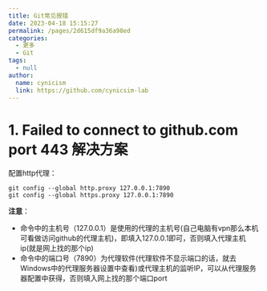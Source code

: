 ```yaml
--- 
title: Git常见报错
date: 2023-04-18 15:15:27
permalink: /pages/2d615df9a36a98ed
categories: 
  - 更多
  - Git
tags: 
  - null
author: 
  name: cynicism
  link: https://github.com/cynicsim-lab
---
```

# 1. Failed to connect to github.com port 443 解决方案
配置http代理：
```
git config --global http.proxy 127.0.0.1:7890
git config --global https.proxy 127.0.0.1:7890
```
**注意**：

- 命令中的主机号（127.0.0.1）是使用的代理的主机号(自己电脑有vpn那么本机可看做访问github的代理主机)，即填入127.0.0.1即可，否则填入代理主机 ip(就是网上找的那个ip)
- 命令中的端口号（7890）为代理软件(代理软件不显示端口的话，就去Windows中的代理服务器设置中查看)或代理主机的监听IP，可以从代理服务器配置中获得，否则填入网上找的那个端口port 




